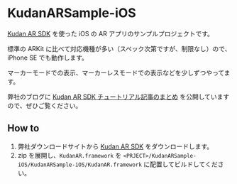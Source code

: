 # KudanARSample-iOS

[Kudan AR SDK](https://www.xlsoft.com/jp/products/kudan/index.html?utm_source=external&utm_medium=github&utm_campaign=ytabuchi_KudanARSample-iOS) を使った iOS の AR アプリのサンプルプロジェクトです。

標準の ARKit に比べて対応機種が多い（スペック次第ですが、制限なし）ので、iPhone SE でも動作します。

マーカーモードでの表示、マーカーレスモードでの表示などを少しずつやってます。

弊社のブログに [Kudan AR SDK チュートリアル記事のまとめ](https://www.xlsoft.com/jp/blog/blog/2018/08/23/post-4698/?utm_source=external&utm_medium=github&utm_campaign=ytabuchi_KudanARSample-iOS) を公開していますので、ぜひご覧ください。

## How to

1. 弊社ダウンロードサイトから [Kudan AR SDK](https://www.xlsoft.com/jp/products/kudan/download.html?utm_source=external&utm_medium=github&utm_campaign=ytabuchi_KudanARSample-iOS) をダウンロードします。
1. zip を展開し、`KudanAR.framework` を `<PRJECT>/KudanARSample-iOS/KudanARSample-iOS/KudanAR.framework` に配置してビルドしてください。

